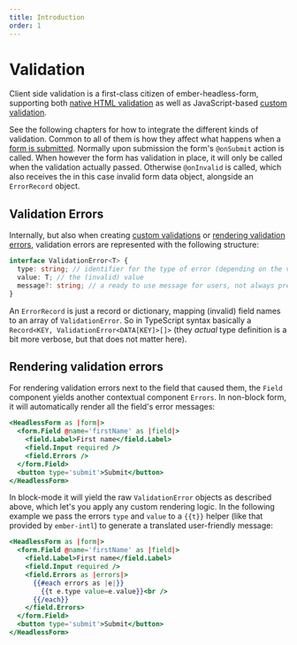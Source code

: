 ```yaml
---
title: Introduction
order: 1
---
```


# Validation

Client side validation is a first-class citizen of ember-headless-form, supporting both [native HTML validation](./native.md) as well as JavaScript-based [custom validation](./custom-validation.md).

See the following chapters for how to integrate the different kinds of validation. Common to all of them is how they affect what happens when a [form is submitted](../usage/data/index.md#getting-data-out). Normally upon submission the form's `@onSubmit` action is called. When however the form has validation in place, it will only be called when the validation actually passed. Otherwise `@onInvalid` is called, which also receives the in this case invalid form data object, alongside an `ErrorRecord` object.

## Validation Errors

Internally, but also when creating [custom validations](./custom-validation.md) or [rendering validation errors](#rendering-validation-errors), validation errors are represented with the following structure:

```ts
interface ValidationError<T> {
  type: string; // identifier for the type of error (depending on the validation solution that generated the error)
  value: T; // the (invalid) value
  message?: string; // a ready to use message for users, not always present (depending on the validation solution that generated the error))
}
```

An `ErrorRecord` is just a record or dictionary, mapping (invalid) field names to an array of `ValidationError`. So in TypeScript syntax basically a `Record<KEY, ValidationError<DATA[KEY]>[]>` (they _actual_ type definition is a bit more verbose, but that does not matter here).

## Rendering validation errors

For rendering validation errors next to the field that caused them, the `Field` component yields another contextual component `Errors`. In non-block form, it will automatically render all the field's error messages:

```hbs
<HeadlessForm as |form|>
  <form.Field @name='firstName' as |field|>
    <field.Label>First name</field.Label>
    <field.Input required />
    <field.Errors />
  </form.Field>
  <button type='submit'>Submit</button>
</HeadlessForm>
```

In block-mode it will yield the raw `ValidationError` objects as described above, which let's you apply any custom rendering logic. In the following example we pass the errors `type` and `value` to a `{{t}}` helper (like that provided by `ember-intl`) to generate a translated user-friendly message:

```hbs
<HeadlessForm as |form|>
  <form.Field @name='firstName' as |field|>
    <field.Label>First name</field.Label>
    <field.Input required />
    <field.Errors as |errors|>
      {{#each errors as |e|}}
        {{t e.type value=e.value}}<br />
      {{/each}}
    </field.Errors>
  </form.Field>
  <button type='submit'>Submit</button>
</HeadlessForm>
```
